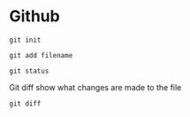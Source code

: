 # Github

```
git init
```
```
git add filename
```
```
git status
```
Git diff show what changes are made to the file
```
git diff
```
